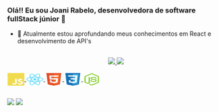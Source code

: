 ### Olá!! Eu sou Joani Rabelo, desenvolvedora de software fullStack júnior 👋

- 🔭 Atualmente estou aprofundando meus conhecimentos em React e desenvolvimento de API's

##

<div align="center">
  <a href="https://github.com/rafaballerini">
  <img height="180em" src="https://github-readme-stats.vercel.app/api?username=jrabelo16&show_icons=true&theme=dracula&include_all_commits=true&count_private=true"/>
  <img height="180em" src="https://github-readme-stats.vercel.app/api/top-langs/?username=jrabelo16&layout=compact&langs_count=7&theme=dracula"/>
</div>
  
 <div style="display: inline_block"><br>
  <img align="center" alt="Joani-Js" height="30" width="40" src="https://raw.githubusercontent.com/devicons/devicon/master/icons/javascript/javascript-plain.svg">
  <img align="center" alt="Joani-React" height="30" width="40" src="https://raw.githubusercontent.com/devicons/devicon/master/icons/react/react-original.svg">
  <img align="center" alt="Joani-HTML" height="30" width="40" src="https://raw.githubusercontent.com/devicons/devicon/master/icons/html5/html5-original.svg">
  <img align="center" alt="Joani-CSS" height="30" width="40" src="https://raw.githubusercontent.com/devicons/devicon/master/icons/css3/css3-original.svg">
  <img align="center" alt="Joani-Node.js" height="30" width="40" src="https://raw.githubusercontent.com/devicons/devicon/master/icons/nodejs/nodejs-original.svg">
</div>

 ##
  
<div> 
  <a href = "mailto:joanirabelo@gmail.com"><img src="https://img.shields.io/badge/-Gmail-%23333?style=for-the-badge&logo=gmail&logoColor=white" target="_blank"></a>
  <a href="https://www.linkedin.com/in/joani-rabelo-83403092/" target="_blank"><img src="https://img.shields.io/badge/-LinkedIn-%230077B5?style=for-the-badge&logo=linkedin&logoColor=white" target="_blank"></a> 
</div>
